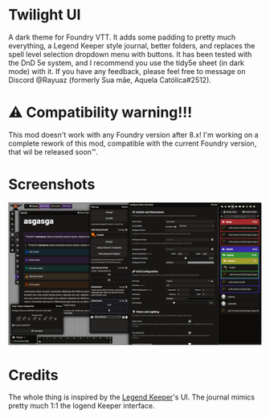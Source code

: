 # Twilight UI
A dark theme for Foundry VTT. It adds some padding to pretty much everything, a Legend Keeper style journal, better folders, and replaces the spell level selection dropdown menu with buttons. It has been tested with the DnD 5e system, and I recommend you use the tidy5e sheet (in dark mode) with it. If you have any feedback, please feel free to message on Discord @Rayuaz (formerly Sua mãe, Aquela Católica#2512).

# ⚠️ Compatibility warning!!!
This mod doesn't work with any Foundry version after 8.x! I'm working on a complete rework of this mod, compatible with the current Foundry version, that wil be released soon™.

# Screenshots

![](screenshot.jpg)

# Credits

The whole thing is inspired by the [Legend Keeper](https://www.legendkeeper.com/)'s UI. The journal mimics pretty much 1:1 the logend Keeper interface.
